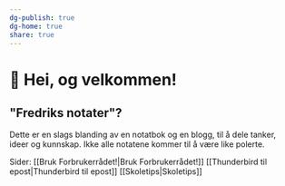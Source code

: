 ```yaml
---
dg-publish: true
dg-home: true
share: true
---
```

# 👋 Hei, og velkommen!
 
## "Fredriks notater"?
Dette er en slags blanding av en notatbok og en blogg, til å dele tanker, ideer og kunnskap.
Ikke alle notatene kommer til å være like polerte.
 
Sider:
[[Bruk Forbrukerrådet!|Bruk Forbrukerrådet!]]
[[Thunderbird til epost|Thunderbird til epost]]
[[Skoletips|Skoletips]]
